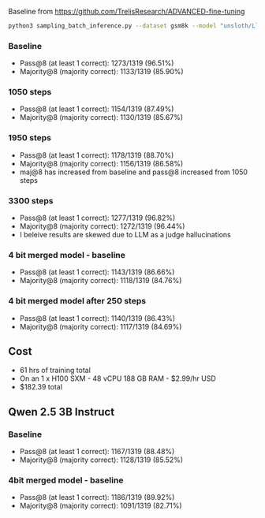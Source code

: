 Baseline from https://github.com/TrelisResearch/ADVANCED-fine-tuning
```bash
python3 sampling_batch_inference.py --dataset gsm8k --model "unsloth/Llama-3.1-8B-Instruct" --num-samples 8 --gsm8k-file gsm8k_test_1319.json
```

### Baseline
- Pass@8 (at least 1 correct): 1273/1319 (96.51%)
- Majority@8 (majority correct): 1133/1319 (85.90%)

### 1050 steps
- Pass@8 (at least 1 correct): 1154/1319 (87.49%)
- Majority@8 (majority correct): 1130/1319 (85.67%)

### 1950 steps
- Pass@8 (at least 1 correct): 1178/1319 (88.70%)
- Majority@8 (majority correct): 1156/1319 (86.58%)
- maj@8 has increased from baseline and pass@8 increased from 1050 steps

### 3300 steps
- Pass@8 (at least 1 correct): 1277/1319 (96.82%)
- Majority@8 (majority correct): 1272/1319 (96.44%)
- I beleive results are skewed due to LLM as a judge hallucinations

### 4 bit merged model - baseline
- Pass@8 (at least 1 correct): 1143/1319 (86.66%)
- Majority@8 (majority correct): 1118/1319 (84.76%)

### 4 bit merged model after 250 steps
- Pass@8 (at least 1 correct): 1140/1319 (86.43%)
- Majority@8 (majority correct): 1117/1319 (84.69%)

## Cost
- 61 hrs of training total
- On an 1 x H100 SXM - 48 vCPU 188 GB RAM - $2.99/hr USD
- $182.39 total

## Qwen 2.5 3B Instruct

### Baseline
- Pass@8 (at least 1 correct): 1167/1319 (88.48%)
- Majority@8 (majority correct): 1128/1319 (85.52%)

### 4bit merged model - baseline
- Pass@8 (at least 1 correct): 1186/1319 (89.92%)
- Majority@8 (majority correct): 1091/1319 (82.71%)
